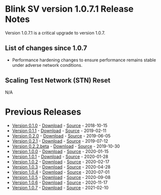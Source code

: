 # Blink SV version 1.0.7.1 Release Notes

Version 1.0.7.1 is a critical upgrade to version 1.0.7.

## List of changes since 1.0.7
* Performance hardening changes to ensure performance remains stable under adverse network conditions.

## Scaling Test Network (STN) Reset
N/A

# Previous Releases
* [Version 0.1.0](release-notes-v0.1.0.md) - [Download](https://download.blinksv.io/blinksv/0.1.0/) - [Source](https://github.com/blink-sv/blink-sv/tree/v0.1.0) - 2018-10-15
* [Version 0.1.1](release-notes-v0.1.1.md) - [Download](https://download.blinksv.io/blinksv/0.1.1/) - [Source](https://github.com/blink-sv/blink-sv/tree/v0.1.1) - 2019-02-11
* [Version 0.2.0](release-notes-v0.2.0.md) - [Download](https://download.blinksv.io/blinksv/0.2.0/) - [Source](https://github.com/blink-sv/blink-sv/tree/v0.2.0) - 2019-06-05
* [Version 0.2.1](release-notes-v0.2.1.md) - [Download](https://download.blinksv.io/blinksv/0.2.1/) - [Source](https://github.com/blink-sv/blink-sv/tree/v0.2.1) - 2019-07-12
* [Version 0.2.2.beta](release-notes-v0.2.2-beta.md) - [Download](https://download.blinksv.io/blinksv/0.2.2.beta/) - [Source](https://github.com/blink-sv/blink-sv/tree/v0.2.2.beta) - 2019-10-30
* [Version 1.0.0](release-notes-v1.0.0.md) - [Download](https://download.blinksv.io/blinksv/1.0.0/) - [Source](https://github.com/blink-sv/blink-sv/tree/v1.0.0) - 2020-01-15
* [Version 1.0.1](release-notes-v1.0.1.md) - [Download](https://download.blinksv.io/blinksv/1.0.1/) - [Source](https://github.com/blink-sv/blink-sv/tree/v1.0.1) - 2020-01-28
* [Version 1.0.2](release-notes-v1.0.2.md) - [Download](https://download.blinksv.io/blinksv/1.0.2/) - [Source](https://github.com/blink-sv/blink-sv/tree/v1.0.2) - 2020-02-17
* [Version 1.0.3](release-notes-v1.0.3.md) - [Download](https://download.blinksv.io/blinksv/1.0.3/) - [Source](https://github.com/blink-sv/blink-sv/tree/v1.0.3) - 2020-04-28
* [Version 1.0.4](release-notes-v1.0.4.md) - [Download](https://download.blinksv.io/blinksv/1.0.4/) - [Source](https://github.com/blink-sv/blink-sv/tree/v1.0.4) - 2020-07-01
* [Version 1.0.5](release-notes-v1.0.5.md) - [Download](https://download.blinksv.io/blinksv/1.0.5/) - [Source](https://github.com/blink-sv/blink-sv/tree/v1.0.5) - 2020-09-08
* [Version 1.0.6](release-notes-v1.0.6.md) - [Download](https://download.blinksv.io/blinksv/1.0.6/) - [Source](https://github.com/blink-sv/blink-sv/tree/v1.0.6) - 2020-11-17
* [Version 1.0.7](release-notes-v1.0.7.md) - [Download](https://download.blinksv.io/blinksv/1.0.7/) - [Source](https://github.com/blink-sv/blink-sv/tree/v1.0.7) - 2021-02-10
